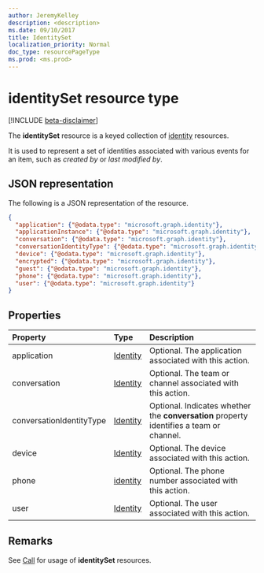 ```yaml
---
author: JeremyKelley
description: <description>
ms.date: 09/10/2017
title: IdentitySet
localization_priority: Normal
doc_type: resourcePageType
ms.prod: <ms.prod>
---
```

# identitySet resource type

[!INCLUDE [beta-disclaimer](../../includes/beta-disclaimer.md)]

The **identitySet** resource is a keyed collection of [identity](identity.md) resources.

It is used to represent a set of identities associated with various events for an item, such as _created by_ or _last modified by_.

## JSON representation

The following is a JSON representation of the resource.

<!-- {
  "blockType": "resource",
  "@odata.type": "microsoft.graph.identitySet",
  "optionalProperties": [
    "application",
    "applicationInstance",
    "conversation",
    "conversationIdentityType",
    "device",
    "encrypted",
    "guest",
    "phone",
    "user"
  ],
  "openType": true
} -->
```json
{
  "application": {"@odata.type": "microsoft.graph.identity"},
  "applicationInstance": {"@odata.type": "microsoft.graph.identity"},
  "conversation": {"@odata.type": "microsoft.graph.identity"},
  "conversationIdentityType": {"@odata.type": "microsoft.graph.identity"},
  "device": {"@odata.type": "microsoft.graph.identity"},
  "encrypted": {"@odata.type": "microsoft.graph.identity"},
  "guest": {"@odata.type": "microsoft.graph.identity"},
  "phone": {"@odata.type": "microsoft.graph.identity"},
  "user": {"@odata.type": "microsoft.graph.identity"}
}
```

## Properties

| Property    | Type                    | Description                                             |
|:------------|:------------------------|:--------------------------------------------------------|
| application | [Identity](identity.md) | Optional. The application associated with this action.  |
| conversation| [Identity](identity.md) | Optional. The team or channel associated with this action.       |
| conversationIdentityType| [Identity](identity.md) | Optional. Indicates whether the **conversation** property identifies a team or channel.|
| device      | [Identity](identity.md) | Optional. The device associated with this action.       |
| phone       | [identity](identity.md) | Optional. The phone number associated with this action. |
| user        | [Identity](identity.md) | Optional. The user associated with this action.         |

## Remarks 

See [Call](call.md) for usage of **identitySet** resources.


<!-- uuid: 8fcb5dbc-d5aa-4681-8e31-b001d5168d79
2015-10-25 14:57:30 UTC -->
<!-- {
  "type": "#page.annotation",
  "description": "Identity set is a collection of identities",
  "section": "documentation",
  "tocPath": "Resources/IdentitySet"
} -->

